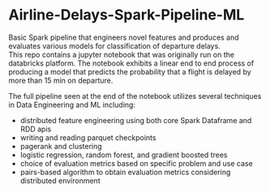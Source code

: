 # Airline-Delays-Spark-Pipeline-ML
Basic Spark pipeline that engineers novel features and produces and evaluates various models for classification of departure delays.  
This repo contains a jupyter notebook that was originally run on the databricks platform. The notebook exhibits a linear end to end process of producing a model that predicts the probability that a flight is delayed by more than 15 min on departure.  

The full pipeline seen at the end of the notebook utilizes several techniques in Data Engineering and ML including:
 - distributed feature engineering using both core Spark Dataframe and RDD apis
 - writing and reading parquet checkpoints
 - pagerank and clustering
 - logistic regression, random forest, and gradient boosted trees
 - choice of evaluation metrics based on specific problem and use case
 - pairs-based algorithm to obtain evaluation metrics considering distributed environment
